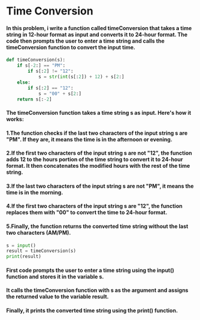 # Time Conversion
#### In this problem, i write a function called timeConversion that takes a time string in 12-hour format as input and converts it to 24-hour format. The code then prompts the user to enter a time string and calls the timeConversion function to convert the input time.
```python
def timeConversion(s):
    if s[-2:] == "PM":
        if s[:2] != "12":
            s = str(int(s[:2]) + 12) + s[2:]
    else:
        if s[:2] == "12":
            s = "00" + s[2:]
    return s[:-2]
```

#### The timeConversion function takes a time string s as input. Here's how it works:
#### 1.The function checks if the last two characters of the input string s are "PM". If they are, it means the time is in the afternoon or evening.
#### 2.If the first two characters of the input string s are not "12", the function adds 12 to the hours portion of the time string to convert it to 24-hour format. It then concatenates the modified hours with the rest of the time string.
#### 3.If the last two characters of the input string s are not "PM", it means the time is in the morning.
#### 4.If the first two characters of the input string s are "12", the function replaces them with "00" to convert the time to 24-hour format.
#### 5.Finally, the function returns the converted time string without the last two characters (AM/PM).

```python
s = input()
result = timeConversion(s)
print(result)
```
#### First code prompts the user to enter a time string using the input() function and stores it in the variable s. 
#### It calls the timeConversion function with s as the argument and assigns the returned value to the variable result. 
#### Finally, it prints the converted time string using the print() function.